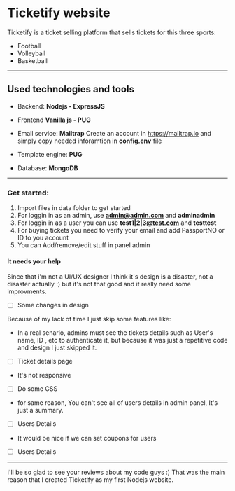 # Ticketify website

Ticketify is a ticket selling platform that sells tickets for this three sports:

- Football
- Volleyball
- Basketball

---

## Used technologies and tools

- Backend: **Nodejs - ExpressJS**
- Frontend **Vanilla js - PUG**
- Email service: **Mailtrap**
  Create an account in https://mailtrap.io and simply copy needed inforamtion in **config.env** file

- Template engine: **PUG**

- Database: **MongoDB**

---

### Get started:

1. Import files in data folder to get started
1. For loggin in as an admin, use **admin@admin.com** and **adminadmin**
1. For loggin in as a user you can use **test1|2|3@test.com** and **testtest**
1. For buying tickets you need to verify your email and add PassportNO or ID to you account
1. You can Add/remove/edit stuff in panel admin

#### It needs your help

Since that i'm not a UI/UX designer I think it's design is a disaster, not a disaster actually :) but it's not that good and it really need some improvments.

- [ ] Some changes in design

Because of my lack of time I just skip some features like:

- In a real senario, admins must see the tickets details such as User's name, ID , etc to authenticate it, but because it was just a repetitive code and design I just skipped it.
  &nbsp;
- [ ] Ticket details page
      &nbsp;

- It's not responsive
  &nbsp;
- [ ] Do some CSS
      &nbsp;

- for same reason, You can't see all of users details in admin panel, It's just a summary.
  &nbsp;

- [ ] Users Details
      &nbsp;

- It would be nice if we can set coupons for users
  &nbsp;
- [ ] Users Details
      &nbsp;

---

I'll be so glad to see your reviews about my code guys :) That was the main reason that I created Ticketify as my first Nodejs website.
